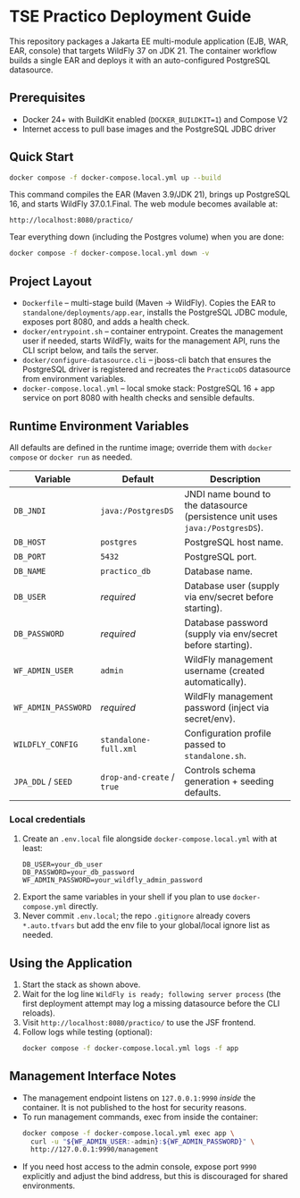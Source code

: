 # TSE Practico Deployment Guide

This repository packages a Jakarta EE multi-module application (EJB, WAR, EAR, console) that targets WildFly 37 on JDK 21. The container workflow builds a single EAR and deploys it with an auto-configured PostgreSQL datasource.

## Prerequisites

- Docker 24+ with BuildKit enabled (`DOCKER_BUILDKIT=1`) and Compose V2
- Internet access to pull base images and the PostgreSQL JDBC driver

## Quick Start

```bash
docker compose -f docker-compose.local.yml up --build
```

This command compiles the EAR (Maven 3.9/JDK 21), brings up PostgreSQL 16, and starts WildFly 37.0.1.Final. The web module becomes available at:

```
http://localhost:8080/practico/
```

Tear everything down (including the Postgres volume) when you are done:

```bash
docker compose -f docker-compose.local.yml down -v
```

## Project Layout

- `Dockerfile` – multi-stage build (Maven → WildFly). Copies the EAR to `standalone/deployments/app.ear`, installs the PostgreSQL JDBC module, exposes port 8080, and adds a health check.
- `docker/entrypoint.sh` – container entrypoint. Creates the management user if needed, starts WildFly, waits for the management API, runs the CLI script below, and tails the server.
- `docker/configure-datasource.cli` – jboss-cli batch that ensures the PostgreSQL driver is registered and recreates the `PracticoDS` datasource from environment variables.
- `docker-compose.local.yml` – local smoke stack: PostgreSQL 16 + app service on port 8080 with health checks and sensible defaults.

## Runtime Environment Variables

All defaults are defined in the runtime image; override them with `docker compose` or `docker run` as needed.

| Variable            | Default               | Description                                                                   |
| ------------------- | --------------------- | ----------------------------------------------------------------------------- |
| `DB_JNDI`           | `java:/PostgresDS`    | JNDI name bound to the datasource (persistence unit uses `java:/PostgresDS`). |
| `DB_HOST`           | `postgres`            | PostgreSQL host name.                                                         |
| `DB_PORT`           | `5432`                | PostgreSQL port.                                                              |
| `DB_NAME`           | `practico_db`         | Database name.                                                                |
| `DB_USER`           | _required_            | Database user (supply via env/secret before starting).                        |
| `DB_PASSWORD`       | _required_            | Database password (supply via env/secret before starting).                    |
| `WF_ADMIN_USER`     | `admin`               | WildFly management username (created automatically).                          |
| `WF_ADMIN_PASSWORD` | _required_            | WildFly management password (inject via secret/env).                          |
| `WILDFLY_CONFIG`    | `standalone-full.xml` | Configuration profile passed to `standalone.sh`.                              |
| `JPA_DDL` / `SEED`  | `drop-and-create` / `true` | Controls schema generation + seeding defaults.                               |

### Local credentials

1. Create an `.env.local` file alongside `docker-compose.local.yml` with at least:
   ```env
   DB_USER=your_db_user
   DB_PASSWORD=your_db_password
   WF_ADMIN_PASSWORD=your_wildfly_admin_password
   ```
2. Export the same variables in your shell if you plan to use `docker-compose.yml` directly.
3. Never commit `.env.local`; the repo `.gitignore` already covers `*.auto.tfvars` but add the env file to your global/local ignore list as needed.

## Using the Application

1. Start the stack as shown above.
2. Wait for the log line `WildFly is ready; following server process` (the first deployment attempt may log a missing datasource before the CLI reloads).
3. Visit `http://localhost:8080/practico/` to use the JSF frontend.
4. Follow logs while testing (optional):
   ```bash
   docker compose -f docker-compose.local.yml logs -f app
   ```

## Management Interface Notes

- The management endpoint listens on `127.0.0.1:9990` _inside_ the container. It is not published to the host for security reasons.
- To run management commands, exec from inside the container:
  ```bash
  docker compose -f docker-compose.local.yml exec app \
    curl -u "${WF_ADMIN_USER:-admin}:${WF_ADMIN_PASSWORD}" \
    http://127.0.0.1:9990/management
  ```
- If you need host access to the admin console, expose port `9990` explicitly and adjust the bind address, but this is discouraged for shared environments.
